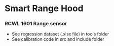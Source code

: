 # Smart Range Hood

### RCWL 1601 Range sensor

- See regression dataset (.xlsx file) in tools folder
- See calibration code in src and include folder